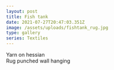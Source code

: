 ```yaml
---
layout: post
title: Fish tank
date: 2021-07-27T20:47:03.351Z
image: /assets/uploads/fishtank_rug.jpg
type: gallery
series: Textiles
---
```

Yarn on hessian\
Rug punched wall hanging